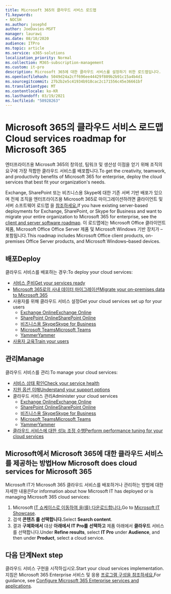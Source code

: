 ```yaml
---
title: Microsoft 365의 클라우드 서비스 로드맵
f1.keywords:
- NOCSH
ms.author: josephd
author: JoeDavies-MSFT
manager: laurawi
ms.date: 08/10/2020
audience: ITPro
ms.topic: article
ms.service: o365-solutions
localization_priority: Normal
ms.collection: M365-subscription-management
ms.custom: it-pro
description: Microsoft 365에 대한 클라우드 서비스를 설정하기 위한 로드맵입니다.
ms.openlocfilehash: 5049d24a2cff696ee44429f809b2b91c15a4b4d1
ms.sourcegitcommit: 27b2b2e5c41934b918cac2c171556c45e36661bf
ms.translationtype: MT
ms.contentlocale: ko-KR
ms.lasthandoff: 03/19/2021
ms.locfileid: "50928263"
---
```

# <a name="cloud-services-roadmap-for-microsoft-365"></a><span data-ttu-id="a9992-103">Microsoft 365의 클라우드 서비스 로드맵</span><span class="sxs-lookup"><span data-stu-id="a9992-103">Cloud services roadmap for Microsoft 365</span></span>

<span data-ttu-id="a9992-104">엔터프라이즈용 Microsoft 365의 창의성, 팀워크 및 생산성 이점을 얻기 위해 조직의 요구에 가장 적합한 클라우드 서비스를 배포합니다.</span><span class="sxs-lookup"><span data-stu-id="a9992-104">To get the creativity, teamwork, and productivity benefits of Microsoft 365 for enterprise, deploy the cloud services that best fit your organization's needs.</span></span>

<span data-ttu-id="a9992-105">Exchange, SharePoint 또는 비즈니스용 Skype에 대한 기존 서버 기반 배포가 있으며 전체 조직을 엔터프라이즈용 Microsoft 365로 마이그레이션하려면 클라이언트 및 서버 소프트웨어 로드맵 을 [참조하세요.](client-server-software-roadmap-microsoft-365.md)</span><span class="sxs-lookup"><span data-stu-id="a9992-105">If you have existing server-based deployments for Exchange, SharePoint, or Skype for Business and want to migrate your entire organization to Microsoft 365 for enterprise, see the [client and server software roadmap](client-server-software-roadmap-microsoft-365.md).</span></span> <span data-ttu-id="a9992-106">이 로드맵에는 Microsoft Office 클라이언트 제품, Microsoft Office Office Server 제품 및 Microsoft Windows 기반 장치가 &ndash; 포함됩니다.</span><span class="sxs-lookup"><span data-stu-id="a9992-106">This roadmap includes Microsoft Office client products, on-premises Office Server products, and Microsoft Windows&ndash;based devices.</span></span>

## <a name="deploy"></a><span data-ttu-id="a9992-107">배포</span><span class="sxs-lookup"><span data-stu-id="a9992-107">Deploy</span></span>

<span data-ttu-id="a9992-108">클라우드 서비스를 배포하는 경우:</span><span class="sxs-lookup"><span data-stu-id="a9992-108">To deploy your cloud services:</span></span>

- [<span data-ttu-id="a9992-109">서비스 준비</span><span class="sxs-lookup"><span data-stu-id="a9992-109">Get your services ready</span></span>](configure-services-and-applications.md)
- [<span data-ttu-id="a9992-110">Microsoft 365로의 사내 데이터 마이그레이션</span><span class="sxs-lookup"><span data-stu-id="a9992-110">Migrate your on-premises data to Microsoft 365</span></span>](migrate-data-to-office-365.md)
- <span data-ttu-id="a9992-111">사용자를 위해 클라우드 서비스 설정</span><span class="sxs-lookup"><span data-stu-id="a9992-111">Get your cloud services set up for your users</span></span>
  - [<span data-ttu-id="a9992-112">Exchange Online</span><span class="sxs-lookup"><span data-stu-id="a9992-112">Exchange Online</span></span>](/Exchange/exchange-online)
  - [<span data-ttu-id="a9992-113">SharePoint Online</span><span class="sxs-lookup"><span data-stu-id="a9992-113">SharePoint Online</span></span>](/sharepoint/sharepoint-online)
  - [<span data-ttu-id="a9992-114">비즈니스용 Skype</span><span class="sxs-lookup"><span data-stu-id="a9992-114">Skype for Business</span></span>](/SkypeForBusiness/skype-for-business-online)
  - [<span data-ttu-id="a9992-115">Microsoft Teams</span><span class="sxs-lookup"><span data-stu-id="a9992-115">Microsoft Teams</span></span>](/MicrosoftTeams/Teams-overview)
  - [<span data-ttu-id="a9992-116">Yammer</span><span class="sxs-lookup"><span data-stu-id="a9992-116">Yammer</span></span>](https://support.office.com/article/e1464355-1f97-49ac-b2aa-dd320b179dbe)
- [<span data-ttu-id="a9992-117">사용자 교육</span><span class="sxs-lookup"><span data-stu-id="a9992-117">Train your users</span></span>](/office365/admin/admin-overview/get-started-with-office-365#training-resources-for-your-users)

## <a name="manage"></a><span data-ttu-id="a9992-118">관리</span><span class="sxs-lookup"><span data-stu-id="a9992-118">Manage</span></span>

<span data-ttu-id="a9992-119">클라우드 서비스를 관리:</span><span class="sxs-lookup"><span data-stu-id="a9992-119">To manage your cloud services:</span></span> 

- [<span data-ttu-id="a9992-120">서비스 상태 확인</span><span class="sxs-lookup"><span data-stu-id="a9992-120">Check your service health</span></span>](view-service-health.md)
- [<span data-ttu-id="a9992-121">지원 옵션 이해</span><span class="sxs-lookup"><span data-stu-id="a9992-121">Understand your support options</span></span>](https://support.office.com/article/Contact-support-for-business-products-Admin-Help-32a17ca7-6fa0-4870-8a8d-e25ba4ccfd4b)
- <span data-ttu-id="a9992-122">클라우드 서비스 관리</span><span class="sxs-lookup"><span data-stu-id="a9992-122">Administer your cloud services</span></span>
  - [<span data-ttu-id="a9992-123">Exchange Online</span><span class="sxs-lookup"><span data-stu-id="a9992-123">Exchange Online</span></span>](/Exchange/exchange-online)
  - [<span data-ttu-id="a9992-124">SharePoint Online</span><span class="sxs-lookup"><span data-stu-id="a9992-124">SharePoint Online</span></span>](https://support.office.com/article/79eb0420-8cbd-4bcb-a90b-ddc7d3ab4b3a)
  - [<span data-ttu-id="a9992-125">비즈니스용 Skype</span><span class="sxs-lookup"><span data-stu-id="a9992-125">Skype for Business</span></span>](/SkypeForBusiness/skype-for-business-online)
  - [<span data-ttu-id="a9992-126">Microsoft Teams</span><span class="sxs-lookup"><span data-stu-id="a9992-126">Microsoft Teams</span></span>](//MicrosoftTeams/quality-of-experience-review-guide)
  - [<span data-ttu-id="a9992-127">Yammer</span><span class="sxs-lookup"><span data-stu-id="a9992-127">Yammer</span></span>](https://support.office.com/article/e1464355-1f97-49ac-b2aa-dd320b179dbe)
- [<span data-ttu-id="a9992-128">클라우드 서비스에 대한 성능 조정 수행</span><span class="sxs-lookup"><span data-stu-id="a9992-128">Perform performance tuning for your cloud services</span></span>](tune-microsoft-365-performance.md)

## <a name="how-microsoft-does-cloud-services-for-microsoft-365"></a><span data-ttu-id="a9992-129">Microsoft에서 Microsoft 365에 대한 클라우드 서비스를 제공하는 방법</span><span class="sxs-lookup"><span data-stu-id="a9992-129">How Microsoft does cloud services for Microsoft 365</span></span>

<span data-ttu-id="a9992-130">Microsoft IT가 Microsoft 365 클라우드 서비스를 배포하거나 관리하는 방법에 대한 자세한 내용은</span><span class="sxs-lookup"><span data-stu-id="a9992-130">For information about how Microsoft IT has deployed or is managing Microsoft 365 cloud services:</span></span>

1. <span data-ttu-id="a9992-131">Microsoft [IT 쇼케이스로 이동하여 을(를) 다운로드합니다.](https://www.microsoft.com/itshowcase)</span><span class="sxs-lookup"><span data-stu-id="a9992-131">Go to [Microsoft IT Showcase](https://www.microsoft.com/itshowcase).</span></span>
2. <span data-ttu-id="a9992-132">검색 **콘텐츠 를 선택합니다.**</span><span class="sxs-lookup"><span data-stu-id="a9992-132">Select **Search content**.</span></span>
3. <span data-ttu-id="a9992-133">결과 **구체화에서** 대상 **아래에서 IT Pro를** **선택하고** 제품 아래에서 **클라우드** 서비스를 선택합니다.</span><span class="sxs-lookup"><span data-stu-id="a9992-133">Under **Refine results**, select **IT Pro** under **Audience**, and then under **Product**, select a cloud service.</span></span>

## <a name="next-step"></a><span data-ttu-id="a9992-134">다음 단계</span><span class="sxs-lookup"><span data-stu-id="a9992-134">Next step</span></span>

<span data-ttu-id="a9992-135">클라우드 서비스 구현을 시작하십시오.</span><span class="sxs-lookup"><span data-stu-id="a9992-135">Start your cloud services implementation.</span></span> <span data-ttu-id="a9992-136">지침은 Microsoft 365 Enterprise 서비스 및 응용 [프로그램 구성을 참조하세요.](configure-services-and-applications.md)</span><span class="sxs-lookup"><span data-stu-id="a9992-136">For guidance, see [Configure Microsoft 365 Enterprise services and applications](configure-services-and-applications.md).</span></span>